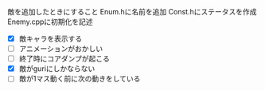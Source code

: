 敵を追加したときにすること
Enum.hに名前を追加
Const.hにステータスを作成
Enemy.cppに初期化を記述

- [x] 敵キャラを表示する
- [ ] アニメーションがおかしい
- [ ] 終了時にコアダンプが起こる
- [x] 敵がguriにしかならない
- [ ] 敵が1マス動く前に次の動きをしている